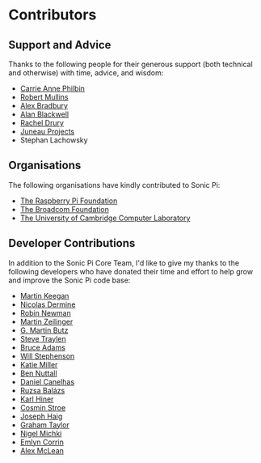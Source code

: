 # Contributors

## Support and Advice

Thanks to the following people for their generous support (both technical and otherwise) with time, advice, and wisdom:

* [Carrie Anne Philbin](https://twitter.com/missphilbin)
* [Robert Mullins](http://www.cl.cam.ac.uk/~rdm34/)
* [Alex Bradbury](https://twitter.com/asbradbury)
* [Alan Blackwell](http://www.cl.cam.ac.uk/~afb21/)
* [Rachel Drury](https://twitter.com/Rachel_Drury)
* [Juneau Projects](http://www.juneauprojects.co.uk)
* Stephan Lachowsky

## Organisations

The following organisations have kindly contributed to Sonic Pi:

* [The Raspberry Pi Foundation](http://www.raspberrypi.org)
* [The Broadcom Foundation](http://www.broadcomfoundation.org)
* [The University of Cambridge Computer Laboratory](http://www.cl.cam.ac.uk)

## Developer Contributions

In addition to the Sonic Pi Core Team, I'd like to give my thanks to
the following developers who have donated their time and effort to help
grow and improve the Sonic Pi code base:

* [Martin Keegan](https://github.com/mk270)
* [Nicolas Dermine](https://github.com/nicoder)
* [Robin Newman](https://github.com/rbnpi)
* [Martin Zeilinger](https://github.com/st01c)
* [G. Martin Butz](https://github.com/mbutz)
* [Steve Traylen](https://github.com/traylenator)
* [Bruce Adams](https://github.com/bruceadams)
* [Will Stephenson](https://github.com/wstephenson)
* [Katie Miller](https://github.com/codemiller)
* [Ben Nuttall](https://github.com/bennuttall)
* [Daniel Canelhas](https://github.com/dcanelhas)
* [Ruzsa Balázs](https://github.com/cellux)
* [Karl Hiner](https://github.com/khiner)
* [Cosmin Stroe](https://github.com/cstroe)
* [Joseph Haig](https://github.com/jrmhaig)
* [Graham Taylor](https://github.com/vinnievg)
* [Nigel Michki](https://github.com/nigeil)
* [Emlyn Corrin](https://github.com/emlyn)
* [Alex McLean](https://github.com/yaxu)
